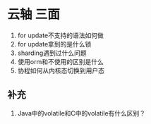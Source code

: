 # 云轴 三面
1. for update不支持的语法如何做
2. for update拿到的是什么锁
3. sharding遇到过什么问题
4. 使用orm和不使用的区别是什么
5. 协程如何从内核态切换到用户态

## 补充
1. Java中的volatile和C中的volatile有什么区别？